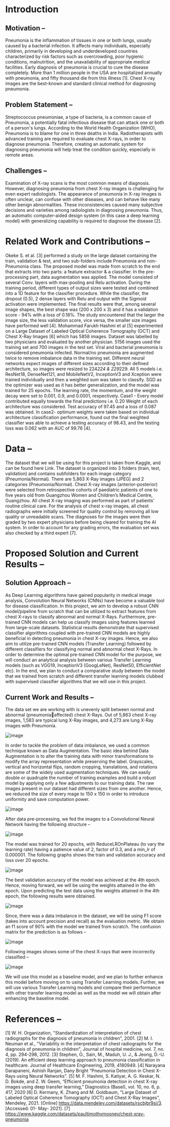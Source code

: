 # Introduction
## Motivation –
Pneumonia is the inflammation of tissues in one or both lungs, usually caused by a bacterial 
infection. It affects many individuals, especially children, primarily in developing and 
underdeveloped countries characterized by risk factors such as overcrowding, poor hygienic 
conditions, malnutrition, and the unavailability of appropriate medical facilities. Early 
diagnosis of pneumonia is crucial to cure the disease completely. More than 1 million people 
in the USA are hospitalized annually with pneumonia, and fifty thousand die from this illness
[1]. Chest X-ray images are the best-known and standard clinical method for diagnosing 
pneumonia. 
## Problem Statement –
Streptococcus pneumoniae, a type of bacteria, is a common cause of Pneumonia, a potentially 
fatal infectious disease that can attack one or both of a person's lungs. According to the World 
Health Organization (WHO), Pneumonia is to blame for one in three deaths in India. 
Radiotherapists with advanced training are required to evaluate chest X-rays, in order to 
diagnose pneumonia. Therefore, creating an automatic system for diagnosing pneumonia will
help treat the condition quickly, especially in remote areas.
## Challenges –
Examination of X-ray scans is the most common means of diagnosis. However, diagnosing 
pneumonia from chest X-ray images is challenging for even expert radiologists. The 
appearance of pneumonia in X-ray images is often unclear, can confuse with other diseases, 
and can behave like many other benign abnormalities. These inconsistencies caused many 
subjective decisions and varieties among radiologists in diagnosing pneumonia. Thus, an 
automatic computer-aided design system (in this case a deep learning model) with generalizing 
capability is required to diagnose the disease [2].

# Related Work and Contributions –

Okeke S. et al. [3] performed a study on the large dataset containing the train, validation & test, 
and two sub-folders include Pneumonia and non-Pneumonia class. The proposed model was 
made from scratch to the end that extracts into two parts: a feature extractor & a classifier. In 
the pre-processing part, data augmentation was applied. The model consisted of several Conv. 
layers with max-pooling and Relu activation. During the training period, different types of 
output sizes were tested and combined into a 1D feature for the classifier procedure. While the 
classifier, the dropout (0.5), 2 dense layers with Relu and output with the Sigmoid activation 
were implemented. The final results were that, among several image shapes, the best shape was 
(200 x 200 x 3) and it has a validation score - 94% with a loss of 0.18%. The study encountered 
that the larger the image size, the less validation score, vice versa, the smaller size images have 
performed well [4].
Mohammad Farukh Hashmi et al [5] experimented on a Large Dataset of Labeled Optical 
Coherence Tomography (OCT) and Chest X-Ray Images [6] which has 5858 images. Dataset 
was labelled by two physicians and evaluated by another physician. 5156 images used the 
training set and 700 images in the test set. Viral and bacterial pneumonia is considered 
pneumonia infected. Normal/no pneumonia are augmented twice to remove imbalance data in 
the training set. Different neural networks expect images of different sizes according to their 
defined architecture, so images were resized to 224*224 & 229*229. All 5 models i.e. 
ResNet18, DenseNet121, and MobileNetV2, InceptionV3 and Xception were trained 
individually and then a weighted sum was taken to classify. SGD as the optimizer was used as 
it has better generalization, and the model was trained for 25 epochs. The learning rate, the 
momentum, and the weight decay were set to 0.001, 0.9, and 0.0001, respectively. Case1 -
Every model contributed equally towards the final predictions i.e. 0.20 Weight of each 
architecture was considered. Test accuracy of 97.45 and a loss of 0.087 was obtained. In case2-
optimum weights were taken based on individual architecture classification performance, 
found out the final weighted classifier was able to achieve a testing accuracy of 98.43, and the 
testing loss was 0.062 with an AUC of 99.76 [4].

# Data –

The dataset that we will be using for this project is taken from Kaggle, and can be found here 
Link. The dataset is organized into 3 folders (train, test, validation) and contains subfolders for 
each image category (Pneumonia/Normal). There are 5,863 X-Ray images (JPEG) and 2 
categories (Pneumonia/Normal). Chest X-ray images (anterior-posterior) were selected from 
retrospective cohorts of paediatric patients of one to five years old from Guangzhou Women 
and Children’s Medical Centre, Guangzhou. All chest X-ray imaging was performed as part of 
patients’ routine clinical care. For the analysis of chest x-ray images, all chest radiographs were 
initially screened for quality control by removing all low quality or unreadable scans. The 
diagnoses for the images were then graded by two expert physicians before being cleared for 
training the AI system. In order to account for any grading errors, the evaluation set was also 
checked by a third expert [7].

# Proposed Solution and Current Results –

## Solution Approach –
As Deep Learning algorithms have gained popularity in medical image analysis, Convolution 
Neural Networks (CNNs) have become a valuable tool for disease classification. In this project, 
we aim to develop a robust CNN model/pipeline from scratch that can be utilized to extract 
features from chest X-rays to classify abnormal and normal X-Rays. Furthermore, pre-trained 
CNN models can help us classify images using features learned from large-scale datasets. 
Statistical results demonstrate that supervised classifier algorithms coupled with pre-trained 
CNN models are highly beneficial in detecting pneumonia in chest X-ray images. Hence, we 
also aim to utilize pre-trained CNN models (Transfer Learning) followed by different 
classifiers for classifying normal and abnormal chest X-Rays. In order to determine the optimal 
pre-trained CNN model for the purpose, we will conduct an analytical analysis between various 
Transfer Learning models (such as VGG19, InceptionV3 (GoogLeNet), ResNet50, 
EfficientNet etc). In the end, we plan to conduct a comparative study between the model that 
we trained from scratch and different transfer learning models clubbed with supervised 
classifier algorithms that we will use in this project. 
## Current Work and Results –
The data set we are working with is unevenly split between normal and abnormal (pneumoniaaffected) chest X-Rays. Out of 5,863 chest X-ray images, 1,583 are typical lung X-Ray images, 
and 4,273 are lung X-Ray images with Pneumonia. 

![image](https://user-images.githubusercontent.com/48237615/202839245-a116a7cf-927c-4ff8-9712-6b62958eb034.png)

In order to tackle the problem of data imbalance, we used a common technique known as Data Augmentation. The basic idea behind Data Augmentation is to alter the training data with minor transformations to modify the array representation while preserving the label. Grayscales, vertical and horizontal flips, random cropping, translations, and rotations are some of the widely used augmentation techniques. We can easily double or quadruple the number of training examples and build a robust model by applying only a few adjustments to our training data. The raw images present in our dataset had different sizes from one another. Hence, we reduced the size of every mage to 150 x 150 in order to introduce uniformity and save computation power. 

![image](https://user-images.githubusercontent.com/48237615/202839256-aa8c2306-fabe-41ae-99cf-dd6bd3706ec5.png)

After data pre-processing, we fed the images to a Convolutional Neural Network having the following structure – 

![image](https://user-images.githubusercontent.com/48237615/202839269-0942e00d-6d8f-4fcd-a23f-f25dbafee109.png)

The model was trained for 20 epochs, with ReduceLROnPlateau (to vary the learning rate) having a patience value of 2, factor of 0.3, and a min_lr of 0.000001. The following graphs shows the train and validation accuracy and loss over 20 epochs. 

![image](https://user-images.githubusercontent.com/48237615/202839279-bd9b1842-b692-4d18-b3c1-1e3d9456e8f1.png)

The best validation accuracy of the model was achieved at the 4th epoch. Hence, moving forward, we will be using the weights attained in the 4th epoch. Upon predicting the test data using the weights attained in the 4th epoch, the following results were obtained.

![image](https://user-images.githubusercontent.com/48237615/202839285-31ca3b5a-84ba-4d48-827f-f0f83f696ecb.png)

Since, there was a data imbalance in the dataset, we will be using F1 score (takes into account precision and recall) as the evaluation metric. We obtain an f1 score of 90% with the model we trained from scratch. The confusion matrix for the prediction is as follows – 

![image](https://user-images.githubusercontent.com/48237615/202839294-b4faaa2a-bf81-4213-8a53-834d755e592e.png)

Following images shows some of the chest X-rays that were incorrectly classified – 

![image](https://user-images.githubusercontent.com/48237615/202839298-da7d9790-8eb7-418c-a877-82d976c56cf7.png)

We will use this model as a baseline model, and we plan to further enhance this model before moving on to using Transfer Learning models. Further, we will use various Transfer Learning models and compare their performance with other transfer learning model as well as the model we will obtain after enhancing the baseline model.

# References –

[1] W. H. Organization, "Standardization of interpretation of chest radiographs for the diagnosis of pneumonia in children", 2001.
[2] M. I. Neuman et al., "Variability in the interpretation of chest radiographs for the diagnosis of pneumonia in children", Journal of hospital medicine, vol. 7, no. 4, pp. 294-298, 2012.
[3] Stephen, O., Sain, M., Maduh, U. J., & Jeong, D.-U. (2019). An efficient deep learning approach to pneumonia classification in healthcare. Journal of Healthcare Engineering, 2019, 4180949.
[4] Narayana Darapaneni, Ashish Ranjan, Dany Bright “Pneumonia Detection in Chest X-Rays using Neural Networks”.
[5] M. F. Hashmi, S. Katiyar, A. G. Keskar, N. D. Bokde, and Z. W. Geem, “Efficient pneumonia detection in chest X-ray images using deep transfer learning,” Diagnostics (Basel), vol. 10, no. 6, p. 417, 2020
[6] D. Kermany, K. Zhang and M. Goldbaum, "Large Dataset of Labeled Optical Coherence Tomography (OCT) and Chest X-Ray Images", Mendeley, 2021. [Online] https://data.mendeley.com/datasets/rscbjbr9sj/3. [Accessed: 01- May- 2021].
[7] https://www.kaggle.com/datasets/paultimothymooney/chest-xray-pneumonia




